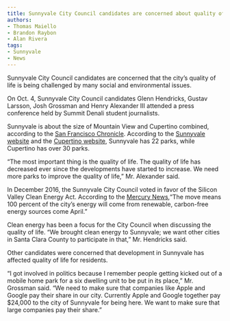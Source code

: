 ```yaml
---
title: Sunnyvale City Council candidates are concerned about quality of life 
authors:
- Thomas Maiello
- Brandon Raybon
- Alan Rivera
tags:
- Sunnyvale
- News
---
```


Sunnyvale City Council candidates are concerned that the city’s quality of life is being challenged by many social and environmental issues.

On Oct. 4, Sunnyvale City Council candidates Glenn Hendricks, Gustav Larsson, Josh Grossman and Henry Alexander III attended a press conference held by Summit Denali student journalists.

Sunnyvale is about the size of Mountain View and Cupertino combined, according to the [San Francisco Chronicle](https://www.sfchronicle.com/business/article/The-scramble-for-Sunnyvale-Tech-companies-in-12908684.php). According to the [Sunnyvale website](https://sunnyvale.ca.gov/community/parks/maps.htm) and the [Cupertino website](http://gis.cupertino.org/parkfinder/), Sunnyvale has 22 parks, while Cupertino has over 30 parks.

“The most important thing is the quality of life. The quality of life has decreased ever since the developments have started to increase. We need more parks to improve the quality of life,” Mr. Alexander said.

In December 2016, the Sunnyvale City Council voted in favor of the Silicon Valley Clean Energy Act. According to the [Mercury News](https://www.mercurynews.com/2016/12/25/sunnyvale-municipal-electricity-to-go-100-percent-green-energy/),“The move means 100 percent of the city’s energy will come from renewable, carbon-free energy sources come April.”

Clean energy has been a focus for the City Council when discussing the quality of life. “We brought clean energy to Sunnyvale; we want other cities in Santa Clara County to participate in that,” Mr. Hendricks said.

Other candidates were concerned that development in Sunnyvale has affected quality of life for residents.

“I got involved in politics because I remember people getting kicked out of a mobile home park for a six dwelling unit to be put in its place,” Mr. Grossman said. “We need to make sure that companies like Apple and Google pay their share in our city. Currently Apple and Google together pay $24,000 to the city of Sunnyvale for being here. We want to make sure that large companies pay their share.”